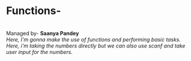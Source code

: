 # Functions-
<br>
Managed by- <b>Saanya Pandey</b>
<br>
<i>Here, I'm gonna make the use of functions and performing basic tasks.</i>
<i>Here, i'm taking the numbers directly but we can also use scanf and take user input for the numbers.</i>
